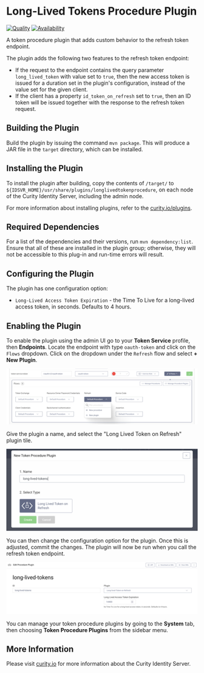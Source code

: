 # Long-Lived Tokens Procedure Plugin

[![Quality](https://img.shields.io/badge/quality-test-yellow)](https://curity.io/resources/code-examples/status/)
[![Availability](https://img.shields.io/badge/availability-source-blue)](https://curity.io/resources/code-examples/status/)

A token procedure plugin that adds custom behavior to the refresh token endpoint.

The plugin adds the following two features to the refresh token endpoint:
- If the request to the endpoint contains the query parameter `long_lived_token` with value set to `true`, then the new access token is issued for a duration set in the plugin's configuration, instead of the value set for the given client.
- If the client has a property `id_token_on_refresh` set to `true`, then an ID token will be issued together with the response to the refresh token request.

## Building the Plugin

Build the plugin by issuing the command `mvn package`. This will produce a JAR file in the `target` directory, which can be installed.

## Installing the Plugin

To install the plugin after building, copy the contents of `/target/` to `${IDSVR_HOME}/usr/share/plugins/longlivedtokenprocedure`, on each node of
the Curity Identity Server, including the admin node.

For more information about installing plugins, refer to the [curity.io/plugins](https://support.curity.io/docs/latest/developer-guide/plugins/index.html#plugin-installation).

## Required Dependencies

For a list of the dependencies and their versions, run `mvn dependency:list`. Ensure that all of these are installed in the plugin group; otherwise, they will not be accessible to this plug-in and run-time errors will result.

## Configuring the Plugin

The plugin has one configuration option:

- `Long-Lived Access Token Expiration` - the Time To Live for a long-lived access token, in seconds. Defaults to 4 hours.

## Enabling the Plugin

To enable the plugin using the admin UI go to your **Token Service** profile, then **Endpoints**. Locate the endpoint with type `oauth-token` and click on the `Flows` dropdown. Click on the dropdown under the `Refresh` flow and select **+ New Plugin**.

![Enable the plugin](/docs/enable-plugin.jpg)

Give the plugin a name, and select the "Long Lived Token on Refresh" plugin tile.

![New plugin](/docs/new-plugin.jpg)

You can then change the configuration option for the plugin. Once this is adjusted, commit the changes. The plugin will now be run when you call the refresh token endpoint.

![Edit plugin](/docs/edit-plugin.jpg)

You can manage your token procedure plugins by going to the **System** tab, then choosing **Token Procedure Plugins** from the sidebar menu.

## More Information

Please visit [curity.io](https://curity.io/) for more information about the Curity Identity Server.
